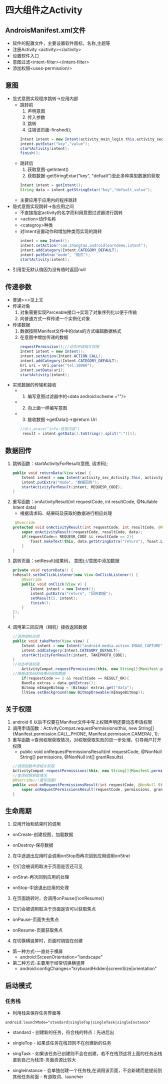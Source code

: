 # 四大组件之Activity

## AndroisManifest.xml文件
- 软件的配置文件，主要设置软件图标，名称,主题等
- 注册Activity \<activity>\</activity>
- 设置软件入口
- 意图过滤\<intent-filter>\</intent-filter>
- 添加权限\<uses-permission/>

## 意图
- 显式意图实现程序跳转->应用内部
    * 跳转前
        1. 声明意图
        2. 传入参数
        3. 跳转
        4. 注销该页面-finshed();
        ```java
        Intent intent = new Intent(activity_main_login.this,activity_sec_admin.class);
        intent.putExtar("key","value");
        startActivity(intent);
        finish();
        ```
    * 跳转后
        1. 获取意图-getIntent()
        2. 获取数据-getStringExtar("key", "defualt")至此多种类型数据的获取
        ```java
        Intent intent = getIntent();
        String data = intent.getStringExtar("key","defualt_value");
        ```
    * 主要应用于应用内的程序跳转
- 隐式意图实现跳转->各应用之间
    * 不直接指定activity的名字而利用意图过滤器进行跳转
    * \<action>动作名称
    * \<categroy>种类
    * 对Intent设置动作和增加种类而实现的跳转
        ```java
        intent = new Intent();
        intent.setAction("com.zhangtao.androidlearndemo.intent");
        intent.addCategory(Intent.CATEGORY_DEFAULT);
        intent.putExtra("mode", "隐式");
        startActivity(intent);
        ```
- 引用型无默认值因为没有值时返回null

## 传递参数
- 普通>>>见上文
- 传递对象
    1. 对象需要实现Parceable接口->实现了对象序列化以便于传输
    2. 向普通方式一样传递一个实例化对象 
- 传递数据
    1. 数据按照Manifest文件中的data的方式编辑数据格式
    2. 在意图中增加传递的数据
        ```java
        requestPermission();//动态申请相关权限
        Intent intent = new Intent();
        intent.setAction(Intent.ACTION_CALL);
        intent.addCategory(Intent.CATEGORY_DEFAULT);
        Uri uri = Uri.parse("tel:10086");
        intent.setData(uri);
        startActivity(intent);
        ```
- 实现数据的传输和接收
    - 1. 编写意图过滤器中的\<data android:scheme =""\/>
    - 2. 向上面一样编写意图
    - 3. 接收数据->getData()->@return Uri
        ```java
        //Uri.prase("info:信息内容")
         result = intent.getData().toString().split(":")[1];
        ```
## 数据回传
1. 跳转函数：startActivityForResult(意图, 请求码);
    ```java
    public void returnData(View view) {
        Intent intent = new Intent(activity_sec_Activity.this, activity_thr_intent.class);
        intent.putExtra("mode", "数据回传");
        startActivityForResult(intent, REQUESR_CODE);
    }
    ```
2. 重写函数：onActivityResult(int requestCode, int resultCode, @Nullable Intent data)
    * 根据请求码、结果码及获取的数据进行相应处理
    ```java
     @Override
    protected void onActivityResult(int requestCode, int resultCode, @Nullable Intent data) {
        super.onActivityResult(requestCode, resultCode, data);
        if(requestCode== REQUESR_CODE && resultCode == 2){
            Toast.makeText(this, data.getStringExtra("return"), Toast.LENGTH_SHORT).show();
        }
    }
    ```
3. 跳转页面：setResult(结果码， 意图);//意图中添加数据
    ```java
    private void returnData() {
    tvResult.setOnClickListener(new View.OnClickListener() {
        @Override
        public void onClick(View v) {
            Intent intent = new Intent();
            intent.putExtra("return", "回传数据");
            setResult(2, intent);
            finish();
        }
    });
    }
    ```
4. 调用第三回应用（相机）接收返回数据
    ```java
    //调用相机应用
    public void takePhoto(View view) {
        Intent intent = new Intent("android.media.action.IMAGE_CAPTURE");
        intent.addCategory(Intent.CATEGORY_DEFAULT);
        startActivityForResult(intent, TAKEPHOTO_CODE);
    }
    //动态申请权限
        ActivityCompat.requestPermissions(this, new String[]{Manifest.permission.CALL_PHONE, Manifest.permission.CAMERA}, 1);
    //根据请求码和结果码获取数据
        if(requestCode == 2 && resultCode == RESULT_OK){
        Bundle extras = data.getExtras();
        Bitmap mImageBitmap = (Bitmap) extras.get("data");
        llView.setBackground(new BitmapDrawable(mImageBitmap));
    ```
## 关于权限
1. android 6 以后不仅要在Manifest文件中写上权限声明还要动态申请权限
2. 调用申请函数：ActivityCompat.requestPermissions(this, new String[]{Manifest.permission.CALL_PHONE, Manifest.permission.CAMERA}, 1);
3. 重写函数->查询权限获取情况，对权限获取失败的进一步处理，引导用户打开权限
    - public void onRequestPermissionsResult(int requestCode, @NonNull String[] permissions, @NonNull int[] grantResults)
    ```java
    //调用函数申请相关权限
    ActivityCompat.requestPermissions(this, new String[]{Manifest.permission.CALL_PHONE, Manifest.permission.CAMERA}, 1);
    //查询权限获取情况
    @Override//(重写函数)
    public void onRequestPermissionsResult(int requestCode, @NonNull String[] permissions, @NonNull int[] grantResults) {
        super.onRequestPermissionsResult(requestCode, permissions, grantResults);
    }
    ```

## 生命周期
1. 应用开始和结束时的调用
- onCreate-创建视图，加载数据

- onDestroy-保存数据

2. 在中途退出应用时会调用onStop而再次回到应用调用onStrat
- 它们会被调用取决于页面是否还可见
- onStrat-再次回到应用的处理

- onStop-中途退出应用的处理
3. 在页面跳转时，会调用onPause()\onResume()
- 它们会被调用取决于页面是否可以获取焦点
- onPause-页面失去焦点

- onResume-页面获取焦点
4. 在切换横竖屏时，页面时销毁在创建
- 第一种方式-一直处于横屏
    * android:SrceenOrientation="landscape"
- 第二种方式-主要用于经常切换横竖屏
    * android:configChanges="kryboardHidden|screenSize|orientation"

## 启动模式

### 任务栈
- 利用栈来保存任务界面等
```
android:launchMode="standard|singleTop|singleTask|singleInstance"
```
- standard - 创建新的任务，符合栈的特点：先进后出

- singleTop - 如果该任务在栈顶则不在创建新的任务

- singTask - 如果该任务已创建则不会在创建，若不在栈顶这将上面的任务出栈直到自己为栈顶-页面资源比较大

- singleInstance - 会单独创建一个任务栈,在调用该页面，不会新建而是提前到其他任务前面 - 有道取词、launcher
